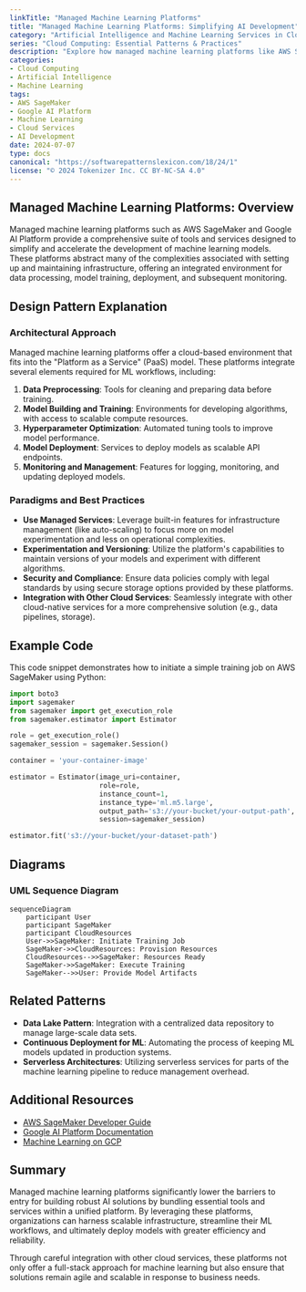 ```yaml
---
linkTitle: "Managed Machine Learning Platforms"
title: "Managed Machine Learning Platforms: Simplifying AI Development"
category: "Artificial Intelligence and Machine Learning Services in Cloud"
series: "Cloud Computing: Essential Patterns & Practices"
description: "Explore how managed machine learning platforms like AWS SageMaker and Google AI Platform simplify AI development by providing integrated solutions for data processing, model training, deployment, and monitoring."
categories:
- Cloud Computing
- Artificial Intelligence
- Machine Learning
tags:
- AWS SageMaker
- Google AI Platform
- Machine Learning
- Cloud Services
- AI Development
date: 2024-07-07
type: docs
canonical: "https://softwarepatternslexicon.com/18/24/1"
license: "© 2024 Tokenizer Inc. CC BY-NC-SA 4.0"
---
```


## Managed Machine Learning Platforms: Overview

Managed machine learning platforms such as AWS SageMaker and Google AI Platform provide a comprehensive suite of tools and services designed to simplify and accelerate the development of machine learning models. These platforms abstract many of the complexities associated with setting up and maintaining infrastructure, offering an integrated environment for data processing, model training, deployment, and subsequent monitoring.

## Design Pattern Explanation

### Architectural Approach

Managed machine learning platforms offer a cloud-based environment that fits into the "Platform as a Service" (PaaS) model. These platforms integrate several elements required for ML workflows, including:

1. **Data Preprocessing**: Tools for cleaning and preparing data before training.
2. **Model Building and Training**: Environments for developing algorithms, with access to scalable compute resources.
3. **Hyperparameter Optimization**: Automated tuning tools to improve model performance.
4. **Model Deployment**: Services to deploy models as scalable API endpoints.
5. **Monitoring and Management**: Features for logging, monitoring, and updating deployed models.

### Paradigms and Best Practices

- **Use Managed Services**: Leverage built-in features for infrastructure management (like auto-scaling) to focus more on model experimentation and less on operational complexities.
- **Experimentation and Versioning**: Utilize the platform's capabilities to maintain versions of your models and experiment with different algorithms.
- **Security and Compliance**: Ensure data policies comply with legal standards by using secure storage options provided by these platforms.
- **Integration with Other Cloud Services**: Seamlessly integrate with other cloud-native services for a more comprehensive solution (e.g., data pipelines, storage).

## Example Code

This code snippet demonstrates how to initiate a simple training job on AWS SageMaker using Python:

```python
import boto3
import sagemaker
from sagemaker import get_execution_role
from sagemaker.estimator import Estimator

role = get_execution_role()
sagemaker_session = sagemaker.Session()

container = 'your-container-image'

estimator = Estimator(image_uri=container,
                      role=role,
                      instance_count=1,
                      instance_type='ml.m5.large',
                      output_path='s3://your-bucket/your-output-path',
                      session=sagemaker_session)

estimator.fit('s3://your-bucket/your-dataset-path')
```

## Diagrams

### UML Sequence Diagram

```mermaid
sequenceDiagram
    participant User
    participant SageMaker
    participant CloudResources
    User->>SageMaker: Initiate Training Job
    SageMaker->>CloudResources: Provision Resources
    CloudResources-->>SageMaker: Resources Ready
    SageMaker->>SageMaker: Execute Training
    SageMaker-->>User: Provide Model Artifacts
```

## Related Patterns

- **Data Lake Pattern**: Integration with a centralized data repository to manage large-scale data sets.
- **Continuous Deployment for ML**: Automating the process of keeping ML models updated in production systems.
- **Serverless Architectures**: Utilizing serverless services for parts of the machine learning pipeline to reduce management overhead.

## Additional Resources

- [AWS SageMaker Developer Guide](https://docs.aws.amazon.com/sagemaker/latest/dg/whatis.html)
- [Google AI Platform Documentation](https://cloud.google.com/ai-platform/docs)
- [Machine Learning on GCP](https://cloud.google.com/training/machinelearning-ai)

## Summary

Managed machine learning platforms significantly lower the barriers to entry for building robust AI solutions by bundling essential tools and services within a unified platform. By leveraging these platforms, organizations can harness scalable infrastructure, streamline their ML workflows, and ultimately deploy models with greater efficiency and reliability.

Through careful integration with other cloud services, these platforms not only offer a full-stack approach for machine learning but also ensure that solutions remain agile and scalable in response to business needs.
